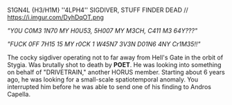 S1GN4L {H3/H1M}
''4LPH4'' SIGDIVER, STUFF FINDER
DEAD //
https://i.imgur.com/DyhDqOT.png

*"Y0U C0M3 1N70 MY H0U53, 5H007 MY M3CH, C411 M3 64Y???"*

*"FUCK 0FF 7H15 15 MY r0CK 1 W45N7 3V3N D01N6 4NY Cr1M35!!"*

The cocky sigdiver operating not to far away from Hell's Gate in the orbit of Stygia. Was brutally shot to death by **POET**.
He was looking into something on behalf of "DRIVETRAIN," another HORUS member. Starting about 6 years ago, he was looking for a small-scale spatiotemporal anomaly. You interrupted him before he was able to send one of his finding to Andros Capella.
